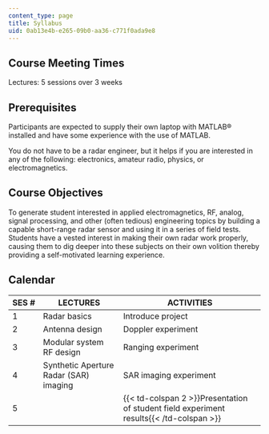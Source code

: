 ```yaml
---
content_type: page
title: Syllabus
uid: 0ab13e4b-e265-09b0-aa36-c771f0ada9e8
---
```


Course Meeting Times
--------------------

Lectures: 5 sessions over 3 weeks

Prerequisites
-------------

Participants are expected to supply their own laptop with MATLAB® installed and have some experience with the use of MATLAB.

You do not have to be a radar engineer, but it helps if you are interested in any of the following: electronics, amateur radio, physics, or electromagnetics.

Course Objectives
-----------------

To generate student interested in applied electromagnetics, RF, analog, signal processing, and other (often tedious) engineering topics by building a capable short-range radar sensor and using it in a series of field tests. Students have a vested interest in making their own radar work properly, causing them to dig deeper into these subjects on their own volition thereby providing a self-motivated learning experience.

Calendar
--------

| SES # | LECTURES | ACTIVITIES |
| --- | --- | --- |
| 1 | Radar basics | Introduce project |
| 2 | Antenna design | Doppler experiment |
| 3 | Modular system RF design | Ranging experiment |
| 4 | Synthetic Aperture Radar (SAR) imaging | SAR imaging experiment |
| 5 || {{< td-colspan 2 >}}Presentation of student field experiment results{{< /td-colspan >}} |